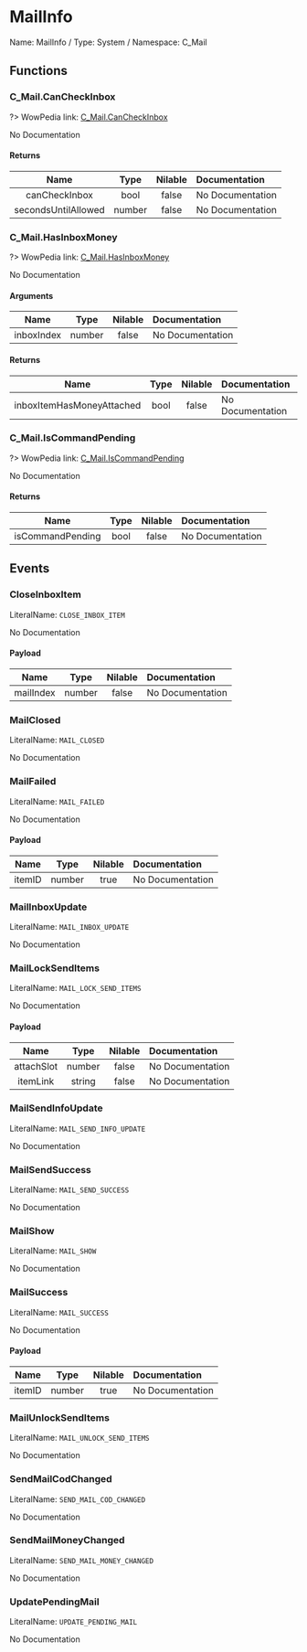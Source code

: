 # MailInfo

Name: MailInfo / Type: System / Namespace: C_Mail

## Functions

### C_Mail.CanCheckInbox
?> WowPedia link: [C_Mail.CanCheckInbox](https://wow.gamepedia.com/API_C_Mail.CanCheckInbox)

No Documentation

#### Returns
|Name|Type|Nilable|Documentation|
|:---:|:---:|:---:|:---|
|canCheckInbox|bool|false|No Documentation|
|secondsUntilAllowed|number|false|No Documentation|
### C_Mail.HasInboxMoney
?> WowPedia link: [C_Mail.HasInboxMoney](https://wow.gamepedia.com/API_C_Mail.HasInboxMoney)

No Documentation

#### Arguments
|Name|Type|Nilable|Documentation|
|:---:|:---:|:---:|:---|
|inboxIndex|number|false|No Documentation|
#### Returns
|Name|Type|Nilable|Documentation|
|:---:|:---:|:---:|:---|
|inboxItemHasMoneyAttached|bool|false|No Documentation|
### C_Mail.IsCommandPending
?> WowPedia link: [C_Mail.IsCommandPending](https://wow.gamepedia.com/API_C_Mail.IsCommandPending)

No Documentation

#### Returns
|Name|Type|Nilable|Documentation|
|:---:|:---:|:---:|:---|
|isCommandPending|bool|false|No Documentation|
## Events

### CloseInboxItem
LiteralName: `CLOSE_INBOX_ITEM`

No Documentation

#### Payload
|Name|Type|Nilable|Documentation|
|:---:|:---:|:---:|:---|
|mailIndex|number|false|No Documentation|
### MailClosed
LiteralName: `MAIL_CLOSED`

No Documentation

### MailFailed
LiteralName: `MAIL_FAILED`

No Documentation

#### Payload
|Name|Type|Nilable|Documentation|
|:---:|:---:|:---:|:---|
|itemID|number|true|No Documentation|
### MailInboxUpdate
LiteralName: `MAIL_INBOX_UPDATE`

No Documentation

### MailLockSendItems
LiteralName: `MAIL_LOCK_SEND_ITEMS`

No Documentation

#### Payload
|Name|Type|Nilable|Documentation|
|:---:|:---:|:---:|:---|
|attachSlot|number|false|No Documentation|
|itemLink|string|false|No Documentation|
### MailSendInfoUpdate
LiteralName: `MAIL_SEND_INFO_UPDATE`

No Documentation

### MailSendSuccess
LiteralName: `MAIL_SEND_SUCCESS`

No Documentation

### MailShow
LiteralName: `MAIL_SHOW`

No Documentation

### MailSuccess
LiteralName: `MAIL_SUCCESS`

No Documentation

#### Payload
|Name|Type|Nilable|Documentation|
|:---:|:---:|:---:|:---|
|itemID|number|true|No Documentation|
### MailUnlockSendItems
LiteralName: `MAIL_UNLOCK_SEND_ITEMS`

No Documentation

### SendMailCodChanged
LiteralName: `SEND_MAIL_COD_CHANGED`

No Documentation

### SendMailMoneyChanged
LiteralName: `SEND_MAIL_MONEY_CHANGED`

No Documentation

### UpdatePendingMail
LiteralName: `UPDATE_PENDING_MAIL`

No Documentation
